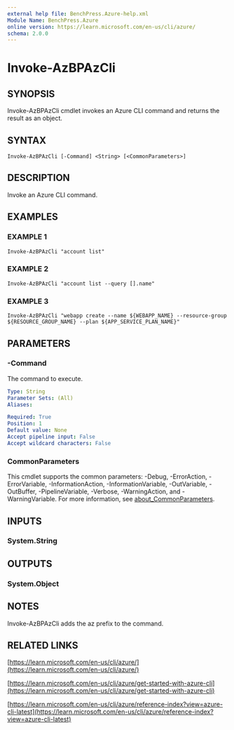 ```yaml
---
external help file: BenchPress.Azure-help.xml
Module Name: BenchPress.Azure
online version: https://learn.microsoft.com/en-us/cli/azure/
schema: 2.0.0
---
```


# Invoke-AzBPAzCli

## SYNOPSIS
Invoke-AzBPAzCli cmdlet invokes an Azure CLI command and returns the result as an object.

## SYNTAX

```
Invoke-AzBPAzCli [-Command] <String> [<CommonParameters>]
```

## DESCRIPTION
Invoke an Azure CLI command.

## EXAMPLES

### EXAMPLE 1
```
Invoke-AzBPAzCli "account list"
```

### EXAMPLE 2
```
Invoke-AzBPAzCli "account list --query [].name"
```

### EXAMPLE 3
```
Invoke-AzBPAzCli "webapp create --name ${WEBAPP_NAME} --resource-group ${RESOURCE_GROUP_NAME} --plan ${APP_SERVICE_PLAN_NAME}"
```

## PARAMETERS

### -Command
The command to execute.

```yaml
Type: String
Parameter Sets: (All)
Aliases:

Required: True
Position: 1
Default value: None
Accept pipeline input: False
Accept wildcard characters: False
```

### CommonParameters
This cmdlet supports the common parameters: -Debug, -ErrorAction, -ErrorVariable, -InformationAction, -InformationVariable, -OutVariable, -OutBuffer, -PipelineVariable, -Verbose, -WarningAction, and -WarningVariable. For more information, see [about_CommonParameters](http://go.microsoft.com/fwlink/?LinkID=113216).

## INPUTS

### System.String
## OUTPUTS

### System.Object
## NOTES
Invoke-AzBPAzCli adds the az prefix to the command.

## RELATED LINKS

[https://learn.microsoft.com/en-us/cli/azure/](https://learn.microsoft.com/en-us/cli/azure/)

[https://learn.microsoft.com/en-us/cli/azure/get-started-with-azure-cli](https://learn.microsoft.com/en-us/cli/azure/get-started-with-azure-cli)

[https://learn.microsoft.com/en-us/cli/azure/reference-index?view=azure-cli-latest](https://learn.microsoft.com/en-us/cli/azure/reference-index?view=azure-cli-latest)

